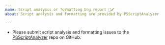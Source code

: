 ```yaml
---
name: Script analysis or formatting bug report 🚦🖌️
about: Script analysis and formatting are provided by PSScriptAnalyzer, whose issues are tracked in a different GitHub repository.

---
```


* Please submit script analysis and formatting issues to the
  [PSScriptAnalyzer](https://github.com/powershell/PSScriptAnalyzer/issues) repo on GitHub.
